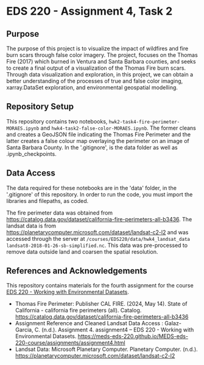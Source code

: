 # EDS 220 - Assignment 4, Task 2

## Purpose
The purpose of this project is to visualize the impact of wildfires and fire burn scars through false color imagery. The project, focuses on the Thomas Fire (2017) which burned in Ventura and Santa Barbara counties, and seeks to create a final output of a visualization of the Thomas Fire burn scars. Through data visualization and exploration, in this project, we can obtain a better understanding of the processes of true and false color imaging, xarray.DataSet exploration, and environmental geospatial modelling.

## Repository Setup
This repository contains two notebooks, `hwk2-task4-fire-perimeter-MORAES.ipynb` and `hwk4-task2-false-color-MORAES.ipynb`. The former cleans and creates a GeoJSON file indicating the Thomas Fire Perimeter and the latter creates a false colour map overlaying the perimeter on an image of Santa Barbara County. In the '.gitignore', is the data folder as well as .ipynb_checkpoints.

## Data Access
The data required for these notebooks are in the 'data' folder, in the '.gitignore' of this repository. In order to run the code, you must import the libraries and filepaths, as coded.

The fire perimeter data was obtained from https://catalog.data.gov/dataset/california-fire-perimeters-all-b3436.
The landsat data is from https://planetarycomputer.microsoft.com/dataset/landsat-c2-l2 and was accessed through the server at `/courses/EDS220/data/hwk4_landsat_data landsat8-2018-01-26-sb-simplified.nc`. This data was pre-processed to remove data outside land and coarsen the spatial resolution.

## References and Acknowledgements
This repository contains materials for the fourth assignment for the course [EDS 220 - Working with Environmental Datasets](https://meds-eds-220.github.io/MEDS-eds-220-course/).

- Thomas Fire Perimeter: Publisher CAL FIRE. (2024, May 14). State of California - california fire perimeters (all). Catalog. https://catalog.data.gov/dataset/california-fire-perimeters-all-b3436 
- Assignment Reference and Cleaned Landsat Data Access : Galaz-Garcia, C. (n.d.). Assignment 4. assignment4 – EDS 220 - Working with Environmental Datasets. https://meds-eds-220.github.io/MEDS-eds-220-course/assignments/assignment4.html 
- Landsat Data: Microsoft Planetary Computer. Planetary Computer. (n.d.). https://planetarycomputer.microsoft.com/dataset/landsat-c2-l2
